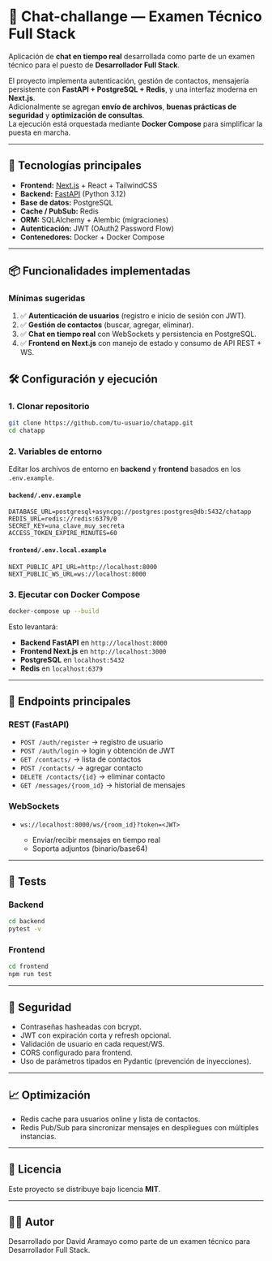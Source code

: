 # 💬 Chat-challange — Examen Técnico Full Stack

Aplicación de **chat en tiempo real** desarrollada como parte de un examen técnico para el puesto de **Desarrollador Full Stack**.  

El proyecto implementa autenticación, gestión de contactos, mensajería persistente con **FastAPI + PostgreSQL + Redis**, y una interfaz moderna en **Next.js**.  
Adicionalmente se agregan **envío de archivos**, **buenas prácticas de seguridad** y **optimización de consultas**.  
La ejecución está orquestada mediante **Docker Compose** para simplificar la puesta en marcha.

---

## 🚀 Tecnologías principales
- **Frontend:** [Next.js](https://nextjs.org/) + React + TailwindCSS
- **Backend:** [FastAPI](https://fastapi.tiangolo.com/) (Python 3.12)
- **Base de datos:** PostgreSQL
- **Cache / PubSub:** Redis
- **ORM:** SQLAlchemy + Alembic (migraciones)
- **Autenticación:** JWT (OAuth2 Password Flow)
- **Contenedores:** Docker + Docker Compose

---

## 📦 Funcionalidades implementadas

### Mínimas sugeridas
1. ✅ **Autenticación de usuarios** (registro e inicio de sesión con JWT).
2. ✅ **Gestión de contactos** (buscar, agregar, eliminar).
3. ✅ **Chat en tiempo real** con WebSockets y persistencia en PostgreSQL.
4. ✅ **Frontend en Next.js** con manejo de estado y consumo de API REST + WS.


## 🛠️ Configuración y ejecución

### 1. Clonar repositorio
```bash
git clone https://github.com/tu-usuario/chatapp.git
cd chatapp
````

### 2. Variables de entorno

Editar los archivos de entorno en **backend** y **frontend** basados en los `.env.example`.

#### `backend/.env.example`

```env
DATABASE_URL=postgresql+asyncpg://postgres:postgres@db:5432/chatapp
REDIS_URL=redis://redis:6379/0
SECRET_KEY=una_clave_muy_secreta
ACCESS_TOKEN_EXPIRE_MINUTES=60
```

#### `frontend/.env.local.example`

```env
NEXT_PUBLIC_API_URL=http://localhost:8000
NEXT_PUBLIC_WS_URL=ws://localhost:8000
```

### 3. Ejecutar con Docker Compose

```bash
docker-compose up --build
```

Esto levantará:

* **Backend FastAPI** en `http://localhost:8000`
* **Frontend Next.js** en `http://localhost:3000`
* **PostgreSQL** en `localhost:5432`
* **Redis** en `localhost:6379`

---

## 📡 Endpoints principales

### REST (FastAPI)

* `POST /auth/register` → registro de usuario
* `POST /auth/login` → login y obtención de JWT
* `GET /contacts/` → lista de contactos
* `POST /contacts/` → agregar contacto
* `DELETE /contacts/{id}` → eliminar contacto
* `GET /messages/{room_id}` → historial de mensajes

### WebSockets

* `ws://localhost:8000/ws/{room_id}?token=<JWT>`

  * Enviar/recibir mensajes en tiempo real
  * Soporta adjuntos (binario/base64)

---

## 🧪 Tests

### Backend

```bash
cd backend
pytest -v
```

### Frontend

```bash
cd frontend
npm run test
```

---

## 🔐 Seguridad

* Contraseñas hasheadas con bcrypt.
* JWT con expiración corta y refresh opcional.
* Validación de usuario en cada request/WS.
* CORS configurado para frontend.
* Uso de parámetros tipados en Pydantic (prevención de inyecciones).

---

## 📈 Optimización

* Redis cache para usuarios online y lista de contactos.
* Redis Pub/Sub para sincronizar mensajes en despliegues con múltiples instancias.

---

## 📝 Licencia

Este proyecto se distribuye bajo licencia **MIT**.

---

## 👨‍💻 Autor

Desarrollado por David Aramayo como parte de un examen técnico para Desarrollador Full Stack.
